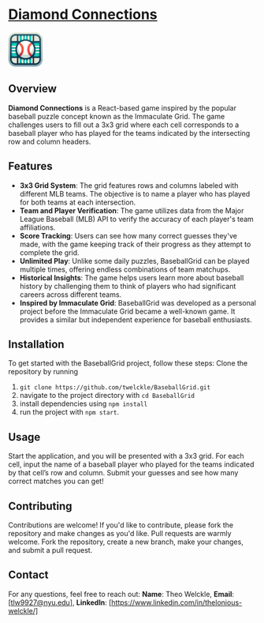 # <a href="https://baseball-grid.vercel.app/" target="_blank">Diamond Connections</a>

<img src="./public/baseball-favicon.png" alt="BaseballGrid Logo" width="70" height="70">

## Overview

**Diamond Connections** is a React-based game inspired by the popular baseball puzzle concept known as the Immaculate Grid. The game challenges users to fill out a 3x3 grid where each cell corresponds to a baseball player who has played for the teams indicated by the intersecting row and column headers.

## Features

- **3x3 Grid System**: The grid features rows and columns labeled with different MLB teams. The objective is to name a player who has played for both teams at each intersection.
- **Team and Player Verification**: The game utilizes data from the Major League Baseball (MLB) API to verify the accuracy of each player's team affiliations.
- **Score Tracking**: Users can see how many correct guesses they've made, with the game keeping track of their progress as they attempt to complete the grid.
- **Unlimited Play**: Unlike some daily puzzles, BaseballGrid can be played multiple times, offering endless combinations of team matchups.
- **Historical Insights**: The game helps users learn more about baseball history by challenging them to think of players who had significant careers across different teams.
- **Inspired by Immaculate Grid**: BaseballGrid was developed as a personal project before the Immaculate Grid became a well-known game. It provides a similar but independent experience for baseball enthusiasts.

## Installation

To get started with the BaseballGrid project, follow these steps: Clone the repository by running 
1) `git clone https://github.com/twelckle/BaseballGrid.git`
2) navigate to the project directory with `cd BaseballGrid`
3) install dependencies using `npm install`
4) run the project with `npm start`.

## Usage

Start the application, and you will be presented with a 3x3 grid. For each cell, input the name of a baseball player who played for the teams indicated by that cell’s row and column. Submit your guesses and see how many correct matches you can get!

## Contributing

Contributions are welcome! If you'd like to contribute, please fork the repository and make changes as you'd like. Pull requests are warmly welcome. Fork the repository, create a new branch, make your changes, and submit a pull request.



## Contact

For any questions, feel free to reach out: **Name**: Theo Welckle, **Email**: [tlw9927@nyu.edu], **LinkedIn**: [https://www.linkedin.com/in/thelonious-welckle/]
